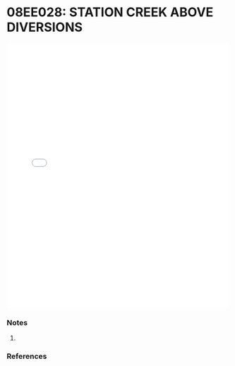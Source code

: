 # 08EE028: STATION CREEK ABOVE DIVERSIONS

<iframe src="/distribution_estimation/_static/stations/08EE028_fdc.html" width="100%" height="600" frameborder="0"></iframe>

### Notes
1. 

### References

